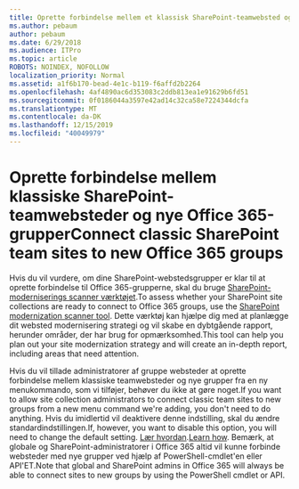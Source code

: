 ```yaml
---
title: Oprette forbindelse mellem et klassisk SharePoint-teamwebsted og en gruppe
ms.author: pebaum
author: pebaum
ms.date: 6/29/2018
ms.audience: ITPro
ms.topic: article
ROBOTS: NOINDEX, NOFOLLOW
localization_priority: Normal
ms.assetid: a1f6b170-bead-4e1c-b119-f6affd2b2264
ms.openlocfilehash: 4af4890ac6d353083c2ddb813ea1e91629b6fd51
ms.sourcegitcommit: 0f0186044a3597e42ad14c32ca58e7224344dcfa
ms.translationtype: MT
ms.contentlocale: da-DK
ms.lasthandoff: 12/15/2019
ms.locfileid: "40049979"
---
```

# <a name="connect-classic-sharepoint-team-sites-to-new-office-365-groups"></a><span data-ttu-id="87df6-102">Oprette forbindelse mellem klassiske SharePoint-teamwebsteder og nye Office 365-grupper</span><span class="sxs-lookup"><span data-stu-id="87df6-102">Connect classic SharePoint team sites to new Office 365 groups</span></span>

<span data-ttu-id="87df6-103">Hvis du vil vurdere, om dine SharePoint-webstedsgrupper er klar til at oprette forbindelse til Office 365-grupperne, skal du bruge [SharePoint-moderniserings scanner værktøjet](https://go.microsoft.com/fwlink/?linkid=873066).</span><span class="sxs-lookup"><span data-stu-id="87df6-103">To assess whether your SharePoint site collections are ready to connect to Office 365 groups, use the [SharePoint modernization scanner tool](https://go.microsoft.com/fwlink/?linkid=873066).</span></span> <span data-ttu-id="87df6-104">Dette værktøj kan hjælpe dig med at planlægge dit websted modernisering strategi og vil skabe en dybtgående rapport, herunder områder, der har brug for opmærksomhed.</span><span class="sxs-lookup"><span data-stu-id="87df6-104">This tool can help you plan out your site modernization strategy and will create an in-depth report, including areas that need attention.</span></span>
  
<span data-ttu-id="87df6-105">Hvis du vil tillade administratorer af gruppe websteder at oprette forbindelse mellem klassiske teamwebsteder og nye grupper fra en ny menukommando, som vi tilføjer, behøver du ikke at gøre noget.</span><span class="sxs-lookup"><span data-stu-id="87df6-105">If you want to allow site collection administrators to connect classic team sites to new groups from a new menu command we're adding, you don't need to do anything.</span></span> <span data-ttu-id="87df6-106">Hvis du imidlertid vil deaktivere denne indstilling, skal du ændre standardindstillingen.</span><span class="sxs-lookup"><span data-stu-id="87df6-106">If, however, you want to disable this option, you will need to change the default setting.</span></span> <span data-ttu-id="87df6-107">[Lær hvordan](https://go.microsoft.com/fwlink/?linkid=2004316).</span><span class="sxs-lookup"><span data-stu-id="87df6-107">[Learn how](https://go.microsoft.com/fwlink/?linkid=2004316).</span></span> <span data-ttu-id="87df6-108">Bemærk, at globale og SharePoint-administratorer i Office 365 altid vil kunne forbinde websteder med nye grupper ved hjælp af PowerShell-cmdlet'en eller API'ET.</span><span class="sxs-lookup"><span data-stu-id="87df6-108">Note that global and SharePoint admins in Office 365 will always be able to connect sites to new groups by using the PowerShell cmdlet or API.</span></span>
  

